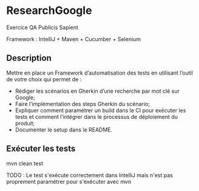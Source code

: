 # ResearchGoogle
Exercice QA Publicis Sapient

Framework : IntelliJ + Maven + Cucumber + Selenium

## Description

Mettre en place un Framework d’automatisation des tests en utilisant l’outil de votre
choix qui permet de :
- Rédiger les scénarios en Gherkin d’une recherche par mot clé sur Google;
- Faire l’implémentation des steps Gherkin du scénario;
- Expliquer comment paramétrer un build dans le CI pour exécuter les tests et
comment l’intégrer dans le processus de déploiement du produit;
- Documenter le setup dans le README.

## 

## Exécuter les tests

mvn clean test

TODO : Le test s'exécute correctement dans IntelliJ mais n'est pas proprement paramétrer pour s'exécuter avec mvn
```
